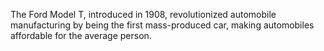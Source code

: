 The Ford Model T, introduced in 1908, revolutionized automobile manufacturing by being the first mass-produced car, making automobiles affordable for the average person.
